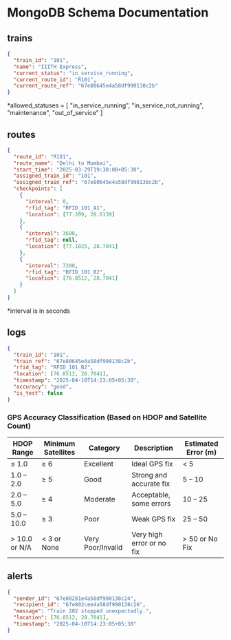 # MongoDB Schema Documentation

## trains

```json
{
  "train_id": "101",
  "name": "IIITH Express",
  "current_status": "in_service_running",
  "current_route_id": "R101",
  "current_route_ref": "67e80645e4a58df990138c2b"
}
```

*allowed_statuses = [ "in_service_running", "in_service_not_running", "maintenance", "out_of_service" ]

## routes

```json
{
  "route_id": "R101",
  "route_name": "Delhi to Mumbai",
  "start_time": "2025-03-29T19:30:00+05:30",
  "assigned_train_id": "101",
  "assigned_train_ref": "67e80645e4a58df990138c2b",
  "checkpoints": [
    {
      "interval": 0,
      "rfid_tag": "RFID_101_A1",
      "location": [77.209, 28.6139]
    },
    {
      "interval": 3600,
      "rfid_tag": null,
      "location": [77.1025, 28.7041]
    },
    {
      "interval": 7200,
      "rfid_tag": "RFID_101_B2",
      "location": [76.8512, 28.7041]
    }
  ]
}
```

*interval is in seconds

## logs

```json
{
  "train_id": "101",
  "train_ref": "67e80645e4a58df990138c2b",
  "rfid_tag": "RFID_101_B2",               
  "location": [76.8512, 28.7041],          
  "timestamp": "2025-04-10T14:23:05+05:30",
  "accuracy": "good",                      
  "is_test": false                        
}
```
### GPS Accuracy Classification (Based on HDOP and Satellite Count)

| HDOP Range      | Minimum Satellites | Category           | Description             | Estimated Error (m) |
|-----------------|--------------------|--------------------|-------------------------|----------------------|
| ≤ 1.0           | ≥ 6                | Excellent          | Ideal GPS fix           | < 5                  |
| 1.0 – 2.0       | ≥ 5                | Good               | Strong and accurate fix | 5 – 10               |
| 2.0 – 5.0       | ≥ 4                | Moderate           | Acceptable, some errors | 10 – 25              |
| 5.0 – 10.0      | ≥ 3                | Poor               | Weak GPS fix            | 25 – 50              |
| > 10.0 or N/A   | < 3 or None        | Very Poor/Invalid  | Very high error or no fix | > 50 or No Fix     |

## alerts

```json
{
  "sender_id": "67e80281e4a58df990138c24",
  "recipient_id": "67e802cee4a58df990138c26",
  "message": "Train 202 stopped unexpectedly.",
  "location": [76.8512, 28.7041],   
  "timestamp": "2025-04-10T14:23:05+05:30"
}
```